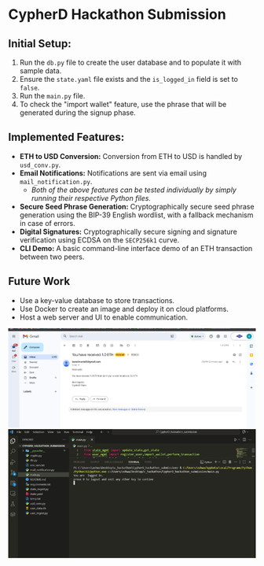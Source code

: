 # CypherD Hackathon Submission

## Initial Setup:

1.  Run the `db.py` file to create the user database and to populate it with sample data.
2.  Ensure the `state.yaml` file exists and the `is_logged_in` field is set to `false`.
3.  Run the `main.py` file.
4.  To check the "import wallet" feature, use the phrase that will be generated during the signup phase.

## Implemented Features:

-   **ETH to USD Conversion:** Conversion from ETH to USD is handled by `usd_conv.py`.
-   **Email Notifications:** Notifications are sent via email using `mail_notification.py`.
    -   *Both of the above features can be tested individually by simply running their respective Python files.*
-   **Secure Seed Phrase Generation:** Cryptographically secure seed phrase generation using the BIP-39 English wordlist, with a fallback mechanism in case of errors.
-   **Digital Signatures:** Cryptographically secure signing and signature verification using ECDSA on the `SECP256k1` curve.
-   **CLI Demo:** A basic command-line interface demo of an ETH transaction between two peers.

## Future Work

-   Use a key-value database to store transactions.
-   Use Docker to create an image and deploy it on cloud platforms.
-   Host a web server and UI to enable communication.

![Alt text for the image](images/image.png)
![Alt text for the image](images/hackathon.gif)
